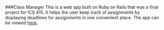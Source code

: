###Class Manager
This is a web app built on Ruby on Rails that was a final project for ICS 415.  It helps the user keep track of assignments by displaying deadlines for assignments in one convenient place.
The app can be viewed <a href = "http://powerful-headland-6712.herokuapp.com/">here</a>.
